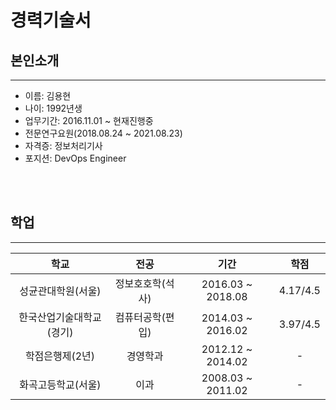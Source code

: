 # **경력기술서**

## **본인소개**

---

- 이름: 김용현
- 나이: 1992년생
- 업무기간: 2016.11.01 ~ 현재진행중 
- 전문연구요원(2018.08.24 ~ 2021.08.23)
- 자격증: 정보처리기사
- 포지션: DevOps Engineer

</br></br>

## **학업**

---
|           학교           |       전공       |       기간        |   학점   |
| :----------------------: | :--------------: | :---------------: | :------: |
|    성균관대학원(서울)    | 정보호호학(석사) | 2016.03 ~ 2018.08 | 4.17/4.5 |
| 한국산업기술대학교(경기) | 컴퓨터공학(편입) | 2014.03 ~ 2016.02 | 3.97/4.5 |
| 학점은행제(2년) | 경영학과 | 2012.12 ~ 2014.02 | - |
|    화곡고등학교(서울)    |       이과       | 2008.03 ~ 2011.02 |    -     |
